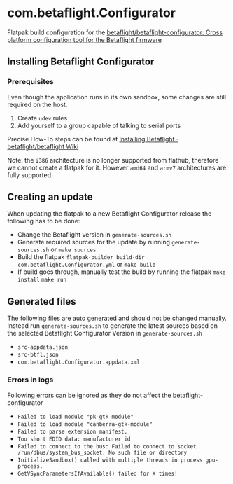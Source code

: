 # com.betaflight.Configurator
Flatpak build configuration for the [betaflight/betaflight-configurator: Cross platform configuration tool for the Betaflight firmware](https://github.com/betaflight/betaflight-configurator)

## Installing Betaflight Configurator

### Prerequisites

Even though the application runs in its own sandbox, some changes are still required on the host.
1. Create `udev` rules
2. Add yourself to a group capable of talking to serial ports

Precise How-To steps can be found at [Installing Betaflight · betaflight/betaflight Wiki](https://github.com/betaflight/betaflight/wiki/Installing-Betaflight#platform-specific-linux)

Note: the `i386` architecture is no longer supported from flathub, therefore we cannot create a flatpak for it.
However `amd64` and `armv7` architectures  are fully supported.

## Creating an update

When updating the flatpak to a new Betaflight Configurator release the following has to be done:
- Change the Betaflight version in `generate-sources.sh`
- Generate required sources for the update by running `generate-sources.sh` or `make sources`
- Build the flatpak `flatpak-builder build-dir com.betaflight.Configurator.yml` or `make build`
- If build goes through, manually test the build by running the flatpak `make install` `make run`

## Generated files

The following files are auto generated and should not be changed manually.    
Instead run `generate-sources.sh` to generate the latest sources based on the selected Betaflight Configurator Version in `generate-sources.sh`

- `src-appdata.json`
- `src-btfl.json`
- `com.betaflight.Configurator.appdata.xml`

### Errors in logs

Following errors can be ignored as they do not affect the betaflight-configurator
- `Failed to load module "pk-gtk-module"`
- `Failed to load module "canberra-gtk-module"`
- `Failed to parse extension manifest.`
- `Too short EDID data: manufacturer id`
- `Failed to connect to the bus: Failed to connect to socket /run/dbus/system_bus_socket: No such file or directory`
- `InitializeSandbox() called with multiple threads in process gpu-process.`
- `GetVSyncParametersIfAvailable() failed for X times!`
